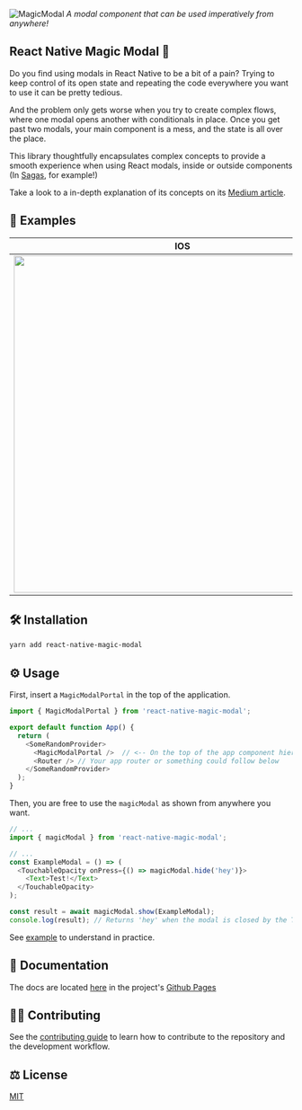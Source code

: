 ![MagicModal](https://user-images.githubusercontent.com/50031755/182190421-708be214-503e-4aeb-9311-0a7151805072.png)
_A modal component that can be used imperatively from anywhere!_

## React Native Magic Modal 🦄

Do you find using modals in React Native to be a bit of a pain? Trying to keep control of its open state and repeating the code everywhere you want to use it can be pretty tedious.

And the problem only gets worse when you try to create complex flows, where one modal opens another with conditionals in place. Once you get past two modals, your main component is a mess, and the state is all over the place.

This library thoughtfully encapsulates complex concepts to provide a smooth experience when using React modals, inside or outside components (In [Sagas](https://redux-saga.js.org/), for example!)

Take a look to a in-depth explanation of its concepts on its [Medium article](https://medium.com/@gabrieltaveira/you-have-been-using-react-native-modals-wrong-9b8c17de2f96).

## 📸 Examples

| IOS                                                                                                                           | Android                                                                                                                       |
| ----------------------------------------------------------------------------------------------------------------------------- | ----------------------------------------------------------------------------------------------------------------------------- |
| <img src="https://user-images.githubusercontent.com/50031755/155215573-df8f20fb-9b3f-4ce6-9d48-2afa8cb41daa.gif" height=600/> | <img src="https://user-images.githubusercontent.com/50031755/155215547-d2b45f33-264e-4c90-8ff1-e33b72e2c3b1.gif" height=600/> |

## 🛠 Installation

```sh
yarn add react-native-magic-modal
```

## ⚙️ Usage

First, insert a `MagicModalPortal` in the top of the application.

```js
import { MagicModalPortal } from 'react-native-magic-modal';

export default function App() {
  return (
    <SomeRandomProvider>
      <MagicModalPortal />  // <-- On the top of the app component hierarchy
      <Router /> // Your app router or something could follow below
    </SomeRandomProvider>
  );
}
```

Then, you are free to use the `magicModal` as shown from anywhere you want.

```js
// ...
import { magicModal } from 'react-native-magic-modal';

// ...
const ExampleModal = () => (
  <TouchableOpacity onPress={() => magicModal.hide('hey')}>
    <Text>Test!</Text>
  </TouchableOpacity>
);

const result = await magicModal.show(ExampleModal);
console.log(result); // Returns 'hey' when the modal is closed by the TouchableOpacity.
```

See [example](example/src) to understand in practice.

## 📖 Documentation

The docs are located [here](https://gstj.github.io/react-native-magic-modal/) in the project's [Github Pages](https://gstj.github.io/react-native-magic-modal/)

## 👨‍🏫 Contributing

See the [contributing guide](CONTRIBUTING.md) to learn how to contribute to the repository and the development workflow.

## ⚖️ License

[MIT](LICENSE)
